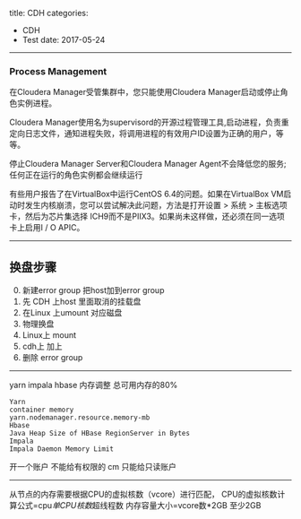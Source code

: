 title: CDH
categories: 
- CDH
- Test
date: 2017-05-24
---
### Process Management
在Cloudera Manager受管集群中，您只能使用Cloudera Manager启动或停止角色实例进程。

Cloudera Manager使用名为supervisord的开源过程管理工具,启动进程，负责重定向日志文件，通知进程失败，将调用进程的有效用户ID设置为正确的用户，等等。

停止Cloudera Manager Server和Cloudera Manager Agent不会降低您的服务;任何正在运行的角色实例都会继续运行


有些用户报告了在VirtualBox中运行CentOS 6.4的问题。如果在VirtualBox VM启动时发生内核崩溃，您可以尝试解决此问题，方法是打开设置 > 系统 > 主板选项卡，然后为芯片集选择 ICH9而不是PIIX3。如果尚未这样做，还必须在同一选项卡上启用I / O APIC。


---
## 换盘步骤
0. 新建error group 把host加到error group
1. 先 CDH 上host 里面取消的挂载盘 
2. 在Linux 上umount 对应磁盘
3. 物理换盘 
4. Linux上 mount
5. cdh上 加上
6. 删除 error group


---
yarn impala hbase 内存调整 总可用内存的80%

```
Yarn
container memory 
yarn.nodemanager.resource.memory-mb
Hbase
Java Heap Size of HBase RegionServer in Bytes
Impala
Impala Daemon Memory Limit
```



开一个账户 不能给有权限的
cm 只能给只读账户


----
从节点的内存需要根据CPU的虚拟核数（vcore）进行匹配，
CPU的虚拟核数计算公式=cpu*单CPU核数*超线程数
内存容量大小=vcore数*2GB 至少2GB



